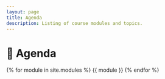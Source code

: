 ```yaml
---
layout: page
title: Agenda
description: Listing of course modules and topics.
---
```


# 📅 Agenda

{% for module in site.modules %}
{{ module }}
{% endfor %}
